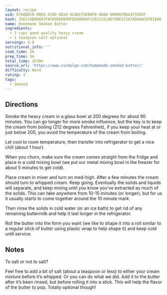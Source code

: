 ```yaml
---
layout: recipe
uid: D768DDC0-9BE8-416D-8D24-9CA0CF5EBAF0-8666-000007B6A1F5565F
hash: 35ECCAB9D697FAF698DEB90FED4B0EAF12031251AD798E2C5A7ADAAACD581E06
name: Homemade Smoked Butter
ingredients:
  - 2 cups good quality heavy cream
  - 1 teaspoon salt optional
servings: 4-6
nutritional_info: ''
cook_time: 2h
prep_time: 5m
total_time: 2h30m
source_url: 'https://www.vindulge.com/homemade-smoked-butter/'
difficulty: Hard
rating: 4
tags:
  - Smoked
---
```


## Directions

Smoke the heavy cream in a glass bowl at 200 degrees for about 90 minutes. You can go longer for more smoke influence, but the key is to keep the cream from boiling (212 degrees Fahrenheit), if you keep your heat at or just below 200, you avoid the temperature of the cream from boiling.

Let cool to room temperature, then transfer into refrigerator to get a nice chill (about 1 hour).

When you churn, make sure the cream comes straight from the fridge and place in a cold mixing bowl (we put our metal mixing bowl in the freezer for about 5 minutes to get cold).

Place cream in mixer and turn on med-high. After a few minutes the cream should turn to whipped cream. Keep going. Eventually the solids and liquids will separate, and keep mixing until you know you’ve extracted as much of the solids. This can take anywhere from 10-15 minutes (or longer), but for us it usually starts to come together around the 10 minute mark.

Then rinse the solids in cold water (or an ice bath) to get rid of any remaining buttermilk and help it last longer in the refrigerator.

Roll the butter into the form you want (we like to shape it into a roll similar to a regular stick of butter using plastic wrap to help shape it) and keep cold until service.
## Notes

To salt or not to salt?

Feel free to add a bit of salt (about a teaspoon or less) to either your cream mixture before it’s whipped. Or you can do what we did. Add it to the butter after it’s been rinsed, but before rolling it into a stick. This will help the flavor of the butter to pop. Totally optional though!

